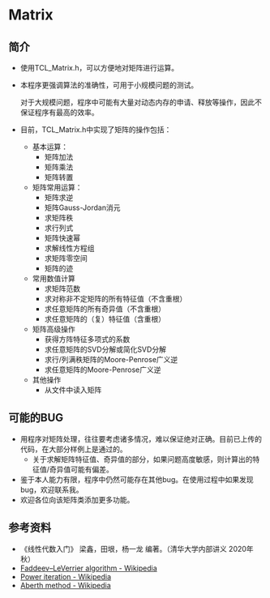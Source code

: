 # Matrix

## 简介

- 使用TCL_Matrix.h，可以方便地对矩阵进行运算。

- 本程序更强调算法的准确性，可用于小规模问题的测试。

  对于大规模问题，程序中可能有大量对动态内存的申请、释放等操作，因此不保证程序有最高的效率。

- 目前，TCL_Matrix.h中实现了矩阵的操作包括：

  - 基本运算：
    - 矩阵加法
    - 矩阵乘法
    - 矩阵转置
  - 矩阵常用运算：
    - 矩阵求逆
    - 矩阵Gauss-Jordan消元
    - 求矩阵秩
    - 求行列式
    - 矩阵快速幂
    - 求解线性方程组
    - 求矩阵零空间
    - 矩阵的迹
  - 常用数值计算
    - 求矩阵范数
    - 求对称非不定矩阵的所有特征值（不含重根）
    - 求任意矩阵的所有奇异值（不含重根）
    - 求任意矩阵的（复）特征值（含重根）
  - 矩阵高级操作
    - 获得方阵特征多项式的系数
    - 求任意矩阵的SVD分解或简化SVD分解
    - 求行/列满秩矩阵的Moore-Penrose广义逆
    - 求任意矩阵的Moore-Penrose广义逆
  - 其他操作
    - 从文件中读入矩阵

## 可能的BUG

- 用程序对矩阵处理，往往要考虑诸多情况，难以保证绝对正确。目前已上传的代码，在大部分样例上是通过的。
  - 关于求解矩阵特征值、奇异值的部分，如果问题高度敏感，则计算出的特征值/奇异值可能有偏差。
- 鉴于本人能力有限，程序中仍然可能存在其他bug。在使用过程中如果发现bug，欢迎联系我。
- 欢迎各位向该矩阵类添加更多功能。

## 参考资料

- 《线性代数入门》 梁鑫，田垠，杨一龙 编著。（清华大学内部讲义 2020年秋）
- [Faddeev–LeVerrier algorithm - Wikipedia](https://en.wikipedia.org/wiki/Faddeev–LeVerrier_algorithm)
- [Power iteration - Wikipedia](https://en.wikipedia.org/wiki/Power_iteration)
- [Aberth method - Wikipedia](https://en.wikipedia.org/wiki/Aberth_method)

